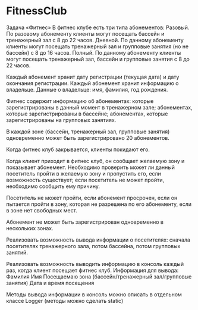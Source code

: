 # FitnessClub
Задача «Фитнес»
В фитнес клубе есть три типа абонементов:
    Разовый. По разовому абонементу клиенты могут посещать бассейн и тренажерный зал с 8 до 22 часов.
    Дневной. По данному абонементу клиенты могут посещать тренажерный зал и групповые занятия (но не бассейн) с 8 до 16 часов.
    Полный. По данному абонементу клиенты могут посещать тренажерный зал, бассейн и групповые занятия с 8 до 22 часов.

Каждый абонемент хранит дату регистрации (текущая дата) и дату окончания регистрации.
Каждый абонемент хранит информацию о владельце. Данные о владельце: имя, фамилия, год рождения.

Фитнес содержит информацию об абонементах:
    которые зарегистрированы в данный момент в тренажерном зале;
    абонементах, которые зарегистрированы в бассейне;
    абонементах, которые зарегистрированы на групповых занятиях.

В каждой зоне (бассейн, тренажерный зал, групповые занятия) одновременно может быть зарегистрировано 20 абонементов.

Когда фитнес клуб закрывается, клиенты покидают его.

Когда клиент приходит в фитнес клуб, он сообщает желаемую зону и показывает абонемент.
Необходимо проверить может ли данный посетитель пройти в желаемую зону и пропустить его,
если возможность существует; если посетитель не может пройти, необходимо сообщить ему причину.

Посетитель не может пройти, если абонемент просрочен,
если он пытается пройти в зону, которая не разрешена по его абонементу,
если в зоне нет свободных мест.

Абонемент не может быть зарегистрирован одновременно в нескольких зонах.

Реализовать возможность вывода информации о посетителях:
сначала посетителях тренажерного зала, потом бассейна, потом групповых занятий.

Реализовать возможность выводить информацию в консоль каждый раз, когда клиент посещает фитнес клуб.
Информация для вывода:
Фамилия
Имя
Посещаемаю зона (бассейн/тренажерный зал/групповые занятия)
Дата и время посещения

Методы вывода информации в консоль можно описать в отдельном классе Logger (методы можно сделать static)
